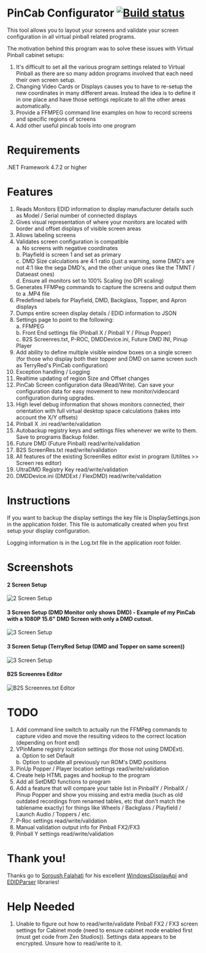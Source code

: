 # PinCab Configurator [![Build status](https://ci.appveyor.com/api/projects/status/rdqo2s3b82l0gpe7?svg=true)](https://ci.appveyor.com/project/xantari/PinCabScreenConfigurator)
This tool allows you to layout your screens and validate your screen configuration in all virtual pinball related programs.

The motivation behind this program was to solve these issues with Virtual Pinball cabinet setups:

1. It's difficult to set all the various program settings related to Virtual Pinball as there are so many addon programs involved that each need their own screen setup.
2. Changing Video Cards or Displays causes you to have to re-setup the new coordinates in many different areas. Instead the idea is to define it in one place and have those settings
replicate to all the other areas automatically.
3. Provide a FFMPEG command line examples on how to record screens and specific regions of screens
4. Add other useful pincab tools into one program

# Requirements

.NET Framework 4.7.2 or higher

# Features

1. Reads Monitors EDID information to display manufacturer details such as Model / Serial number of connected displays
2. Gives visual representation of where your monitors are located with border and offset displays of visible screen areas
3. Allows labeling screens
4. Validates screen configuration is compatible   
	a. No screens with negative coordinates  
	b. Playfield is screen 1 and set as primary  
	c. DMD Size calculations are 4:1 ratio (just a warning, some DMD's are not 4:1 like the sega DMD's, and the other unique ones like the TMNT / Dataeast ones)  
	d. Ensure all monitors set to 100% Scaling (no DPI scaling)  
5. Generates FFMPeg commands to capture the screens and output them to a .MP4 file
6. Predefined labels for Playfield, DMD, Backglass, Topper, and Apron displays
7. Dumps entire screen display details / EDID information to JSON
8. Settings page to point to the following:  
   	a. FFMPEG  
	b. Front End settings file (Pinball X / Pinball Y / Pinup Popper)  
	c. B2S Screenres.txt, P-ROC, DMDDevice.ini, Future DMD INI, Pinup Player  
9. Add ability to define multiple visible window boxes on a single screen (for those who display both their topper and DMD on same screen such as TerryRed's PinCab configuration)
10. Exception handling / Logging
11. Realtime updating of region Size and Offset changes
12. PinCab Screen configuration data (Read/Write). Can save your configuration data for easy movement to new monitor/videocard configuration during upgrades.
13. High level debug information that shows monitors connected, their orientation with full virtual desktop space calculations (takes into account the X/Y offsets)
14. Pinball X .ini read/write/validation
15. Autobackup registry keys and settings files whenever we write to them. Save to programs Backup folder.
16. Future DMD (Future Pinball) read/write/validation
17. B2S ScreenRes.txt read/write/validation
18. All features of the existing ScreenRes editor exist in program (Utilites >> Screen res editor)
19. UltraDMD Registry Key read/write/validation
20. DMDDevice.ini (DMDExt / FlexDMD) read/write/validation

# Instructions

If you want to backup the display settings the key file is DisplaySettings.json in the application folder. This file is automatically created when you first setup your display configuration.

Logging information is in the Log.txt file in the application root folder.

# Screenshots

#### 2 Screen Setup  

![2 Screen Setup](https://github.com/xantari/PinCabScreenConfigurator/raw/master/Screenshots/Screenshot_2Screens.png "2 Screen Setup")

#### 3 Screen Setup (DMD Monitor only shows DMD) - Example of my PinCab with a 1080P 15.6" DMD Screen with only a DMD cutout.
![3 Screen Setup](https://github.com/xantari/PinCabScreenConfigurator/raw/master/Screenshots/Screenshot_3Screens.png "3 Screen Setup")

#### 3 Screen Setup (TerryRed Setup (DMD and Topper on same screen))
![3 Screen Setup](https://github.com/xantari/PinCabScreenConfigurator/raw/master/Screenshots/Screenshot_3ScreensV2.png "3 Screen Setup")

#### B2S Screenres Editor
![B2S Screenres.txt Editor](https://github.com/xantari/PinCabScreenConfigurator/raw/master/Screenshots/B2sScreenresEditor.png "B2S Screenres Editor")

# TODO
1. Add command line switch to actually run the FFMPeg commands to capture video and move the resulting videos to the correct location (depending on front end)
2. VPinMame registry location settings (for those not using DMDExt).  
	a. Option to set Default  
	b. Option to update all previously run ROM's DMD positions  
3. PinUp Popper / Player location settings read/write/validation
4. Create help HTML pages and hookup to the program
5. Add all SetDMD functions to program
6. Add a feature that will compare your table list in PinballY / PinballX / Pinup Popper and show you missing and extra media (such as old outdated recordings from renamed tables, etc that don't match the tablename exactly)
for things like Wheels / Backglass / Playfield / Launch Audio / Toppers / etc.
7. P-Roc settings read/write/validation
8. Manual validation output info for Pinball FX2/FX3
9.  Pinball Y settings read/write/validation



# Thank you!
Thanks go to [Soroush Falahati](https://github.com/falahati) for his excellent [WindowsDisplayApi](https://github.com/falahati/WindowsDisplayAPI) and [EDIDParser](https://github.com/falahati/EDIDParser) libraries!

# Help Needed

1. Unable to figure out how to read/write/validate Pinball FX2 / FX3 screen settings for Cabinet mode (need to ensure cabinet mode enabled first (must get code from Zen Studios)).
Settings data appears to be encrypted. Unsure how to read/write to it.